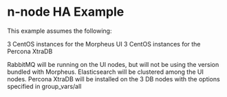 # n-node HA Example

This example assumes the following:

3 CentOS instances for the Morpheus UI
3 CentOS instances for the Percona XtraDB

RabbitMQ will be running on the UI nodes, but will not be using the version bundled with Morpheus.  Elasticsearch will be clustered among the UI nodes.  Percona XtraDB will be installed on the 3 DB nodes with the options specified in group_vars/all
